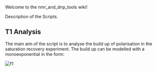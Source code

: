 Welcome to the nmr_and_dnp_tools wiki!

Description of the Scripts.

## T1 Analysis

The main aim of the script is to analyse the build up of polarisation in the saturation recovery experiment.
The build up can be modelled with a monoexponential in the form:

![f1]


[f1]: https://chart.apis.google.com/chart?cht=tx&chl=I(t)=I_0(1-\exp(-t/T_1))